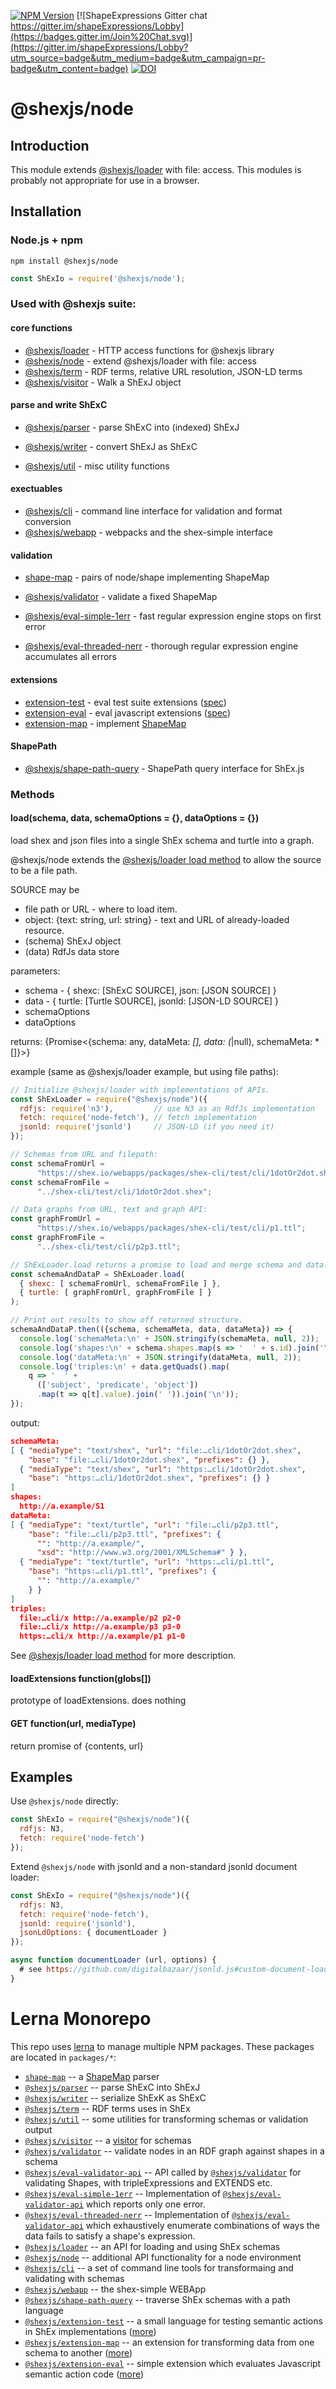 [![NPM Version](https://badge.fury.io/js/@shexjs%2Feval-threaded-nerr.png)](https://npmjs.org/package/shex)
[![ShapeExpressions Gitter chat https://gitter.im/shapeExpressions/Lobby](https://badges.gitter.im/Join%20Chat.svg)](https://gitter.im/shapeExpressions/Lobby?utm_source=badge&utm_medium=badge&utm_campaign=pr-badge&utm_content=badge)
[![DOI](https://zenodo.org/badge/DOI/10.5281/zenodo.1213693.svg)](https://doi.org/10.5281/zenodo.1213693)

# @shexjs/node

Introduction
------------
This module extends [@shexjs/loader](../loader) with file: access. This modules is probably not appropriate for use in a browser.

Installation
------------

### Node.js + npm

```
npm install @shexjs/node
```

```js
const ShExIo = require('@shexjs/node');
```

### Used with @shexjs suite:

#### core functions
* [@shexjs/loader](../loader) - HTTP access functions for @shexjs library
* [@shexjs/node](../node) - extend @shexjs/loader with file: access
* [@shexjs/term](../term) - RDF terms, relative URL resolution, JSON-LD terms
* [@shexjs/visitor](../visitor) - Walk a ShExJ object

#### parse and write ShExC
* [@shexjs/parser](../parser) - parse ShExC into (indexed) ShExJ
* [@shexjs/writer](../writer) - convert ShExJ as ShExC

* [@shexjs/util](../util) - misc utility functions

#### exectuables

* [@shexjs/cli](../cli) - command line interface for validation and format conversion
* [@shexjs/webapp](../webapp) - webpacks and the shex-simple interface

#### validation

* [shape-map](../map) - pairs of node/shape implementing ShapeMap

* [@shexjs/validator](../validator) - validate a fixed ShapeMap
* [@shexjs/eval-simple-1err](../eval-simple-1err) - fast regular expression engine stops on first error
* [@shexjs/eval-threaded-nerr](../eval-threaded-nerr) - thorough regular expression engine accumulates all errors

#### extensions

* [extension-test](../extension-test) - eval test suite extensions ([spec](http://shex.io/extensions/Test/))
* [extension-eval](../extension-eval) - eval javascript extensions ([spec](http://shex.io/extensions/Eval/))
* [extension-map](../extension-map) - implement [ShapeMap](http://shex.io/extensions/Map/)

#### ShapePath
* [@shexjs/shape-path-query](../shape-path-query) - ShapePath query interface for ShEx.js


### Methods

#### load(schema, data, schemaOptions = {}, dataOptions = {})

load shex and json files into a single ShEx schema and turtle into a graph.

@shexjs/node extends the [@shexjs/loader load method](https://github.com/shexjs/shex.js/tree/extends/packages/shex-loader#loadschema-data--schemaoptions---dataoptions--) to allow the source to be a file path.

SOURCE may be
* file path or URL - where to load item.
* object: {text: string, url: string} - text and URL of already-loaded resource.
* (schema) ShExJ object
* (data) RdfJs data store

parameters:
* schema - { shexc: [ShExC SOURCE], json: [JSON SOURCE] }
* data - { turtle: [Turtle SOURCE], jsonld: [JSON-LD SOURCE] }
* schemaOptions
* dataOptions

returns: {Promise<{schema: any, dataMeta: *[], data: (*|null), schemaMeta: *[]}>}

example (same as @shexjs/loader example, but using file paths):
``` js
// Initialize @shexjs/loader with implementations of APIs.
const ShExLoader = require("@shexjs/node")({
  rdfjs: require('n3'),         // use N3 as an RdfJs implementation
  fetch: require('node-fetch'), // fetch implementation
  jsonld: require('jsonld')     // JSON-LD (if you need it)
});

// Schemas from URL and filepath:
const schemaFromUrl =
      "https://shex.io/webapps/packages/shex-cli/test/cli/1dotOr2dot.shex";
const schemaFromFile =
      "../shex-cli/test/cli/1dotOr2dot.shex";

// Data graphs from URL, text and graph API:
const graphFromUrl =
      "https://shex.io/webapps/packages/shex-cli/test/cli/p1.ttl";
const graphFromFile =
      "../shex-cli/test/cli/p2p3.ttl";

// ShExLoader.load returns a promise to load and merge schema and data.
const schemaAndDataP = ShExLoader.load(
  { shexc: [ schemaFromUrl, schemaFromFile ] },
  { turtle: [ graphFromUrl, graphFromFile ] }
);

// Print out results to show off returned structure.
schemaAndDataP.then(({schema, schemaMeta, data, dataMeta}) => {
  console.log('schemaMeta:\n' + JSON.stringify(schemaMeta, null, 2));
  console.log('shapes:\n' + schema.shapes.map(s => '  ' + s.id).join('\n'));
  console.log('dataMeta:\n' + JSON.stringify(dataMeta, null, 2));
  console.log('triples:\n' + data.getQuads().map(
    q => '  ' +
      (['subject', 'predicate', 'object'])
      .map(t => q[t].value).join(' ')).join('\n'));
});
```
output:
``` json
schemaMeta:
[ { "mediaType": "text/shex", "url": "file:…cli/1dotOr2dot.shex",
    "base": "file:…cli/1dotOr2dot.shex", "prefixes": {} },
  { "mediaType": "text/shex", "url": "https:…cli/1dotOr2dot.shex",
    "base": "https:…cli/1dotOr2dot.shex", "prefixes": {} }
]
shapes:
  http://a.example/S1
dataMeta:
[ { "mediaType": "text/turtle", "url": "file:…cli/p2p3.ttl",
    "base": "file:…cli/p2p3.ttl", "prefixes": {
      "": "http://a.example/",
      "xsd": "http://www.w3.org/2001/XMLSchema#" } },
  { "mediaType": "text/turtle", "url": "https:…cli/p1.ttl",
    "base": "https:…cli/p1.ttl", "prefixes": {
      "": "http://a.example/"
    } }
]
triples:
  file:…cli/x http://a.example/p2 p2-0
  file:…cli/x http://a.example/p3 p3-0
  https:…cli/x http://a.example/p1 p1-0
```

See [@shexjs/loader load method](https://github.com/shexjs/shex.js/tree/extends/packages/shex-loader#loadschema-data--schemaoptions---dataoptions--) for more description.

#### loadExtensions function(globs[])

prototype of loadExtensions. does nothing

#### GET function(url, mediaType)

return promise of {contents, url}

Examples
--------

Use `@shexjs/node` directly:
```js
const ShExIo = require("@shexjs/node")({
  rdfjs: N3,
  fetch: require('node-fetch')
});
```

Extend `@shexjs/node` with jsonld and a non-standard jsonld document loader:
```js
const ShExIo = require("@shexjs/node")({
  rdfjs: N3,
  fetch: require('node-fetch'),
  jsonld: require('jsonld'),
  jsonLdOptions: { documentLoader }
});

async function documentLoader (url, options) {
  # see https://github.com/digitalbazaar/jsonld.js#custom-document-loader
}
```

# Lerna Monorepo

This repo uses [lerna](https://github.com/lerna/lerna) to manage multiple NPM packages. These packages are located in `packages/*`:

- [`shape-map`](../shape-map#readme) -- a [ShapeMap](https://shexspec.github.io/shape-map/) parser
- [`@shexjs/parser`](../shex-parser#readme) -- parse ShExC into ShExJ
- [`@shexjs/writer`](../shex-writer#readme) -- serialize ShExK as ShExC
- [`@shexjs/term`](../shex-term#readme) -- RDF terms uses in ShEx
- [`@shexjs/util`](../shex-util#readme) -- some utilities for transforming schemas or validation output
- [`@shexjs/visitor`](../shex-visitor#readme) -- a [visitor](https://en.wikipedia.org/wiki/Visitor_pattern) for schemas
- [`@shexjs/validator`](../shex-validator#readme) -- validate nodes in an RDF graph against shapes in a schema
- [`@shexjs/eval-validator-api`](../eval-validator-api#readme) -- API called by [`@shexjs/validator`](../shex-validator#readme) for validating Shapes, with tripleExpressions and EXTENDS etc.
- [`@shexjs/eval-simple-1err`](../eval-simple-1err#readme) -- Implementation of [`@shexjs/eval-validator-api`](../eval-validator-api#readme) which reports only one error.
- [`@shexjs/eval-threaded-nerr`](../eval-threaded-nerr#readme) -- Implementation of [`@shexjs/eval-validator-api`](../eval-validator-api#readme) which exhaustively enumerate combinations of ways the data fails to satisfy a shape's expression.
- [`@shexjs/loader`](../shex-loader#readme) -- an API for loading and using ShEx schemas
- [`@shexjs/node`](../shex-node#readme) -- additional API functionality for a node environment
- [`@shexjs/cli`](../shex-cli#readme) -- a set of command line tools for transformaing and validating with schemas
- [`@shexjs/webapp`](../shex-webapp#readme) -- the shex-simple WEBApp
- [`@shexjs/shape-path-query`](../shex-shape-path-query#readme) -- traverse ShEx schemas with a path language
- [`@shexjs/extension-test`](../extension-test#readme) -- a small language for testing semantic actions in ShEx implementations ([more](http://shex.io/extensions/Test/))
- [`@shexjs/extension-map`](../extension-map#readme) -- an extension for transforming data from one schema to another ([more](http://shex.io/extensions/Map/))
- [`@shexjs/extension-eval`](../extension-eval#readme) -- simple extension which evaluates Javascript semantic action code ([more](http://shex.io/extensions/Eval/))


